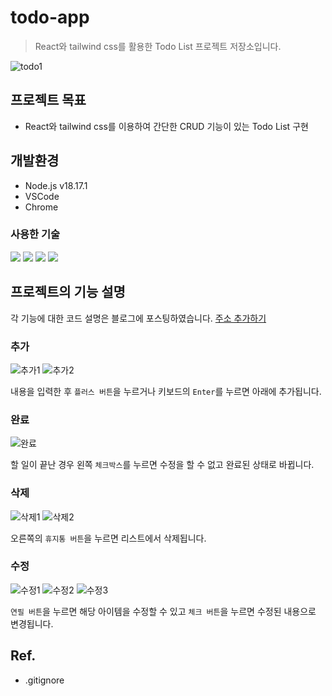 # todo-app

> React와 tailwind css를 활용한 Todo List 프로젝트 저장소입니다.

 ![todo1](https://github.com/maejyomi/todo-app/assets/141015562/1dd8f74a-6a98-4a63-93af-98ed83eed3df)

## 프로젝트 목표

- React와 tailwind css를 이용하여 간단한 CRUD 기능이 있는 Todo List 구현

## 개발환경

- Node.js v18.17.1
- VSCode
- Chrome

### 사용한 기술
<img src="https://img.shields.io/badge/html5-E34F26?style=for-the-badge&logo=html5&logoColor=white"> <img src="https://img.shields.io/badge/react-61DAFB?style=for-the-badge&logo=react&logoColor=black">
<img src="https://img.shields.io/badge/tailwind-06B6D4?style=for-the-badge&logo=tailwindcss&logoColor=white">
<img src="https://img.shields.io/badge/github-181717?style=for-the-badge&logo=github&logoColor=white">

## 프로젝트의 기능 설명
각 기능에 대한 코드 설명은 블로그에 포스팅하였습니다.
[주소 추가하기](#)

### 추가
![추가1](https://github.com/maejyomi/todo-app/assets/141015562/e8cf4383-28d3-47fc-9c7c-9c2279fefa41)
![추가2](https://github.com/maejyomi/todo-app/assets/141015562/77e9983d-4ab6-4cd7-bfad-b281d8b78b98)

내용을 입력한 후 `플러스 버튼`을 누르거나 키보드의 `Enter`를 누르면 아래에 추가됩니다.

### 완료
![완료](https://github.com/maejyomi/todo-app/assets/141015562/29bb901d-f68f-428e-ac29-de18dbe71f8b)

할 일이 끝난 경우 왼쪽 `체크박스`를 누르면 수정을 할 수 없고 완료된 상태로 바뀝니다.

### 삭제
![삭제1](https://github.com/maejyomi/todo-app/assets/141015562/1f8f1d43-c1ca-4baf-9e2f-986110faef2f)
![삭제2](https://github.com/maejyomi/todo-app/assets/141015562/6e666a5d-2635-4309-a283-62b8217efb9f)

오른쪽의 `휴지통 버튼`을 누르면 리스트에서 삭제됩니다.
### 수정
![수정1](https://github.com/maejyomi/todo-app/assets/141015562/e2709f5d-a096-48d7-b6f2-1d20018386bf)
![수정2](https://github.com/maejyomi/todo-app/assets/141015562/165e23a0-0986-4478-9185-2a0285af1518)
![수정3](https://github.com/maejyomi/todo-app/assets/141015562/cd4ef4ba-51d8-4ef1-baea-89e5aa5478d4)

`연필 버튼`을 누르면 해당 아이템을 수정할 수 있고 `체크 버튼`을 누르면 수정된 내용으로 변경됩니다.

## Ref.
- .gitignore
